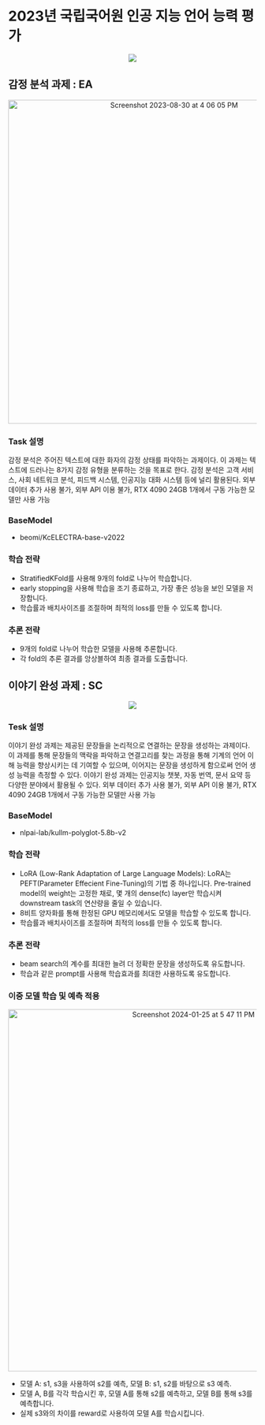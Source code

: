 # 2023년 국립국어원 인공 지능 언어 능력 평가

<p align="center"><img src="https://github.com/Docent-Inc/Korean_2023/assets/89565530/196e185e-c5cf-446e-ab41-176bf0f60158"></p>

## 감정 분석 과제 : EA

<p align="center"><img width="657" alt="Screenshot 2023-08-30 at 4 06 05 PM" src="https://github.com/Docent-Inc/Korean_2023/assets/89565530/d4e4e8ed-276e-42ca-bc6a-39cf3db43fe5"></p>

### Task 설명
감정 분석은 주어진 텍스트에 대한 화자의 감정 상태를 파악하는 과제이다. 이 과제는 텍스트에 드러나는 8가지 감정 유형을 분류하는 것을 목표로 한다. 감정 분석은 고객 서비스, 사회 네트워크 분석, 피드백 시스템, 인공지능 대화 시스템 등에 널리 활용된다. 외부 데이터 추가 사용 불가, 외부 API 이용 불가, RTX 4090 24GB 1개에서 구동 가능한 모델만 사용 가능

### BaseModel
- beomi/KcELECTRA-base-v2022

### 학습 전략
- StratifiedKFold를 사용해 9개의 fold로 나누어 학습합니다. 
- early stopping을 사용해 학습을 조기 종료하고, 가장 좋은 성능을 보인 모델을 저장합니다.
- 학습률과 배치사이즈를 조절하며 최적의 loss를 만들 수 있도록 합니다.

### 추론 전략
- 9개의 fold로 나누어 학습한 모델을 사용해 추론합니다.
- 각 fold의 추론 결과를 앙상블하여 최종 결과를 도출합니다.

## 이야기 완성 과제 : SC

<p align="center"><img src="https://github.com/Docent-Inc/Korean_2023/assets/89565530/45cc215e-d7cd-4184-8e9b-7503c3433450"></p>

### Tesk 설명
이야기 완성 과제는 제공된 문장들을 논리적으로 연결하는 문장을 생성하는 과제이다. 이 과제를 통해 문장들의 맥락을 파악하고 연결고리를 찾는 과정을 통해 기계의 언어 이해 능력을 향상시키는 데 기여할 수 있으며, 이어지는 문장을 생성하게 함으로써 언어 생성 능력을 측정할 수 있다. 이야기 완성 과제는 인공지능 챗봇, 자동 번역, 문서 요약 등 다양한 분야에서 활용될 수 있다. 외부 데이터 추가 사용 불가, 외부 API 이용 불가, RTX 4090 24GB 1개에서 구동 가능한 모델만 사용 가능

### BaseModel
- nlpai-lab/kullm-polyglot-5.8b-v2

### 학습 전략
- LoRA (Low-Rank Adaptation of Large Language Models): LoRA는 PEFT(Parameter Effecient Fine-Tuning)의 기법 중 하나입니다. Pre-trained model의 weight는 고정한 채로, 몇 개의 dense(fc) layer만 학습시켜 downstream task의 연산량을 줄일 수 있습니다.
- 8비트 양자화를 통해 한정된 GPU 메모리에서도 모델을 학습할 수 있도록 합니다.
- 학습률과 배치사이즈를 조절하며 최적의 loss를 만들 수 있도록 합니다.

### 추론 전략
- beam search의 계수를 최대한 늘려 더 정확한 문장을 생성하도록 유도합니다.
- 학습과 같은 prompt를 사용해 학습효과를 최대한 사용하도록 유도합니다.

### 이중 모델 학습 및 예측 적용

<p align="center"><img width="735" alt="Screenshot 2024-01-25 at 5 47 11 PM" src="https://github.com/Docent-Inc/Korean_2023/assets/89565530/9cb74e25-2945-4ba8-a599-43a3a691dfbb"></p>

- 모델 A: s1, s3을 사용하여 s2를 예측, 모델 B: s1, s2를 바탕으로 s3 예측.
- 모델 A, B를 각각 학습시킨 후, 모델 A를 통해 s2를 예측하고, 모델 B를 통해 s3를 예측합니다.
- 실제 s3와의 차이를 reward로 사용하여 모델 A를 학습시킵니다.
